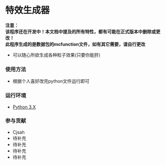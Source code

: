 # 特效生成器

**注意：**\
**该程序还在开发中！本文档中提及的所有特性，都有可能在正式版本中删除或更改！**\
**此程序生成的是数据包的mcfunction文件，如有其它需要，请自行更改**

- 可以随心所欲生成各种粒子效果(只要你能肝)

### 使用方法

- 根据个人喜好改完python文件运行即可

### 运行环境

- [Python 3.X ](https://python.org)

### 参与贡献

- Cjsah
- 待补充
- 待补充
- 待补充
- 待补充

